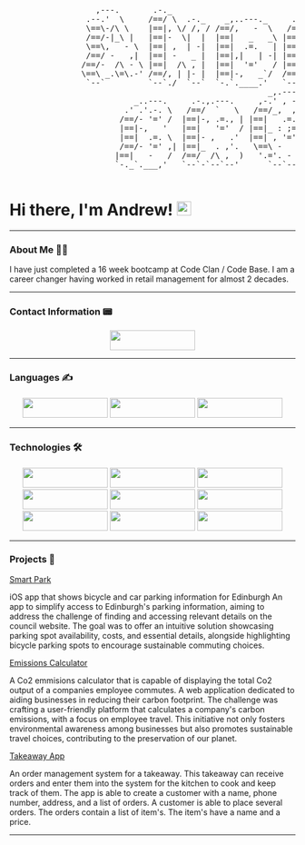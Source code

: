 <pre> 

                  ,---.       .-._                                           ,----.           ,-.-.
                .--.'  \     /==/ \  .-._    _,..---._     .-.,.---.      ,-.--` , \ ,-..-.-./  \==\
                \==\-/\ \    |==|, \/ /, / /==/,   -  \   /==/  `   \    |==|-  _.-` |, \=/\=|- |==|
                /==/-|_\ |   |==|-  \|  |  |==|   _   _\ |==|-, .=., |   |==|   `.-. |- |/ |/ , /==/ 
                \==\,   - \  |==| ,  | -|  |==|  .=.   | |==|   '='  /  /==/_ ,    /  \, ,     _|==|
                /==/ -   ,|  |==| -   _ |  |==|,|   | -| |==|- ,   .'   |==|    .-'   | -  -  , |==|
               /==/-  /\ - \ |==|  /\ , |  |==|  '='   / |==|_  . ,'.   |==|_  ,`-._   \  ,  - /==/
               \==\ _.\=\.-' /==/, | |- |  |==|-,   _`/  /==/  /\ ,  )  /==/ ,     /   |-  /\ /==/ 
                `--`         `--`./  `--`  `-.`.____.'   `--`-`--`--'   `--`-----``    `--`  `--` 
                                                      _,.---._              ,-.-.   .-._ 
                          _..---.     .-.,.---.     ,-.' , -  `.   ,-..-.-./  \==\ /==/ \  .-._ 
                        .' .'.-. \   /==/  `   \   /==/_,  ,  - \  |, \=/\=|- |==| |==|, \/ /, /
                       /==/- '=' /  |==|-, .=., | |==|   .=.     | |- |/ |/ , /==/ |==|-  \|  |
                       |==|-,   '   |==|   '='  / |==|_ : ;=:  - |  \, ,     _|==| |==| ,  | -|
                       |==|  .=. \  |==|- ,   .'  |==| , '='     |  | -  -  , |==| |==| -   _ |
                       /==/- '=' ,| |==|_  . ,'.   \==\ -    ,_ /    \  ,  - /==/  |==|  /\ , | 
                      |==|   -   /  /==/  /\ ,  )   '.='. -   .'     |-  /\ /==/   /==/, | |- | 
                      `-._`.___,'   `--`-`--`--'      `--`--''       `--`  `--`    `--`./  `--` 

</pre> 



# Hi there, I'm Andrew! <img src="https://raw.githubusercontent.com/Tarikul-Islam-Anik/Animated-Fluent-Emojis/master/Emojis/Hand%20gestures/Waving%20Hand.png" alt="Waving Hand" width="25" height="25" />


---

### About Me 👨‍💻
<p>
   I have just completed a 16 week bootcamp at Code Clan / Code Base. I am a career changer having worked in retail management for almost 2 decades.
</p>

---
### Contact Information 📟


<p align="center" dir="auto"> 
   <a href="https://www.linkedin.com/in/andrew-brown-4113aa279/" rel="nofollow">
      <img src="https://img.shields.io/badge/LinkedIn-0077B5?style=for-the-badge&logo=linkedin&logoColor=white" width ="150" height ="35">
   </a> 
</p>

---
### Languages ✍️
####

<p align="center" dir="auto"> 
<span>
<img src="https://img.shields.io/badge/Python-FFD43B?style=for-the-badge&logo=python&logoColor=blue" width ="150" height ="35"/>
</span>
<span>
<img src="https://img.shields.io/badge/java-%23ED8B00.svg?style=for-the-badge&logo=openjdk&logoColor=white" width ="150" height ="35" />
</span>
<span>
<img src="https://img.shields.io/badge/JavaScript-323330?style=for-the-badge&logo=javascript&logoColor=F7DF1E" width ="150" height ="35"/>
</span>
</p>

---
### Technologies 🛠️
####

<p align="center" dir="auto"> 
   <span>
<img src="https://img.shields.io/badge/PostgreSQL-316192?style=for-the-badge&logo=postgresql&logoColor=white" width ="150" height ="35"/>

<img src="https://img.shields.io/badge/MongoDB-4EA94B?style=for-the-badge&logo=mongodb&logoColor=white" width ="150" height ="35"/>

<img src="https://img.shields.io/badge/Flask-000000?style=for-the-badge&logo=flask&logoColor=white" width ="150" height ="35"/>

<img src="https://img.shields.io/badge/React-20232A?style=for-the-badge&logo=react&logoColor=61DAFB" width ="150" height ="35"/>

<img src ="https://img.shields.io/badge/React_Native-20232A?style=for-the-badge&logo=react&logoColor=61DAFB" width ="150" height ="35"/>

<img src="https://img.shields.io/badge/node.js-6DA55F?style=for-the-badge&logo=node.js&logoColor=white" width ="150" height ="35"/>

<img src="https://img.shields.io/badge/Spring_Boot-F2F4F9?style=for-the-badge&logo=spring-boot" width ="150" height ="35"/>

<img src="https://img.shields.io/badge/IntelliJ_IDEA-000000.svg?style=for-the-badge&logo=intellij-idea&logoColor=white" width ="150" height ="35"/>

<img src="https://img.shields.io/badge/VSCode-0078D4?style=for-the-badge&logo=visual%20studio%20code&logoColor=white" width ="150" height ="35"/>
   </span>
</p>

---

### Projects 🚀

<a href="https://github.com/LidzDev/SmartPark" rel="nofollow" >
Smart Park
</a>

<p>
iOS app that shows bicycle and car parking information for Edinburgh
An app to simplify access to Edinburgh's parking information, aiming to address the challenge of finding and accessing relevant details on the council website. The goal was to offer an intuitive solution showcasing parking spot availability, costs, and essential details, alongside highlighting bicycle parking spots to encourage sustainable commuting choices.
</p>

<a href="https://github.com/LidzDev/Emissions-Calculator" >
Emissions Calculator
</a>
<p>
A Co2 emmisions calculator that is capable of displaying the total Co2 output of a companies employee commutes.
A web application dedicated to aiding businesses in reducing their carbon footprint. The challenge was crafting a user-friendly platform that calculates a company's carbon emissions, with a focus on employee travel. This initiative not only fosters environmental awareness among businesses but also promotes sustainable travel choices, contributing to the preservation of our planet.  
</p>

<a href="https://github.com/andy-brown87/Takeaway-App" >
   Takeaway App
</a>
<p>
An order management system for a takeaway. This takeaway can receive orders and enter them into the system for the kitchen to cook and keep track of them.
The app is able to create a customer with a name, phone number, address, and a list of orders.
A customer is able to place several orders. The orders contain a list of item's. The item's have a name and a price.
</p>

---






